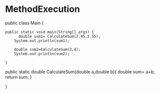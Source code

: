 # MethodExecution
public class Main {

	public static void main(String[] args) {
          double sum1= CalculateSum(2.45,3.55);
	    System.out.println(sum1);
	    
	    double sum2=CalculateSum(3,4);
	    System.out.println(sum2);
                  
	}
public static double CalculateSum(double a,double b){
	    double sum= a+b;
	    return sum;
	}        
	
}
